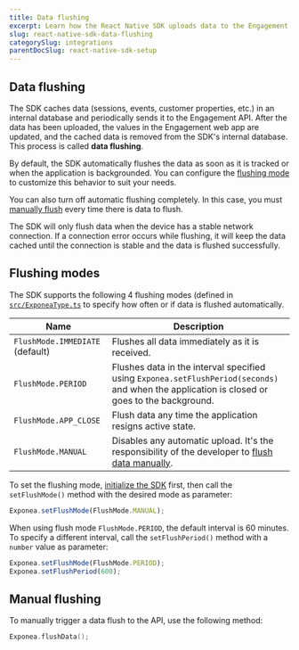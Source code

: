 ```yaml
---
title: Data flushing
excerpt: Learn how the React Native SDK uploads data to the Engagement API and how to customize this behavior
slug: react-native-sdk-data-flushing
categorySlug: integrations
parentDocSlug: react-native-sdk-setup
---
```


## Data flushing

The SDK caches data (sessions, events, customer properties, etc.) in an internal database and periodically sends it to the Engagement API. After the data has been uploaded, the values in the Engagement web app are updated, and the cached data is removed from the SDK's internal database. This process is called **data flushing**.

By default, the SDK automatically flushes the data as soon as it is tracked or when the application is backgrounded. You can configure the [flushing mode](#flushing-modes) to customize this behavior to suit your needs.
 
 You can also turn off automatic flushing completely. In this case, you must [manually flush](#manual-flushing) every time there is data to flush.

The SDK will only flush data when the device has a stable network connection. If a connection error occurs while flushing, it will keep the data cached until the connection is stable and the data is flushed successfully.

## Flushing modes

The SDK supports the following 4 flushing modes (defined in [`src/ExponeaType.ts`](https://github.com/exponea/exponea-react-native-sdk/blob/main/src/ExponeaType.ts) to specify how often or if data is flushed automatically.

| Name                            | Description |
| ------------------------------- | ----------- |
| `FlushMode.IMMEDIATE` (default) | Flushes all data immediately as it is received. |
| `FlushMode.PERIOD`              | Flushes data in the interval specified using `Exponea.setFlushPeriod(seconds)` and when the application is closed or goes to the background. |
| `FlushMode.APP_CLOSE`           | Flush data any time the application resigns active state. |
| `FlushMode.MANUAL`              | Disables any automatic upload. It's the responsibility of the developer to [flush data manually](#manual-flushing). |

To set the flushing mode, [initialize the SDK](https://documentation.bloomreach.com/engagement/docs/react-native-sdk-setup#initialize-the-sdk) first, then call the `setFlushMode()` method with the desired mode as parameter:

```typescript
Exponea.setFlushMode(FlushMode.MANUAL);
```

When using flush mode `FlushMode.PERIOD`, the default interval is 60 minutes. To specify a different interval, call the `setFlushPeriod()` method with a `number` value as parameter:

```typescript
Exponea.setFlushMode(FlushMode.PERIOD);
Exponea.setFlushPeriod(600);
```

## Manual flushing

To manually trigger a data flush to the API, use the following method:

```swift
Exponea.flushData();
```
